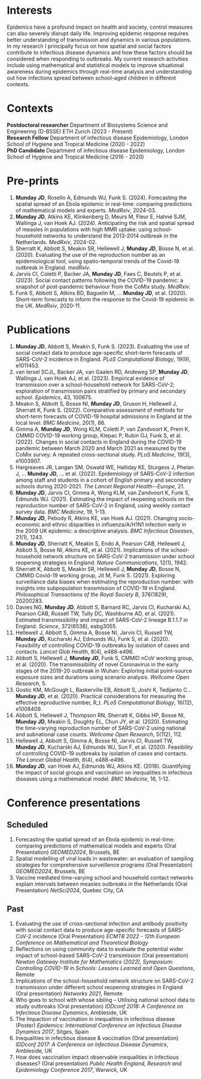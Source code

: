 # Interests 
Epidemics have a profound impact on health and society, control measures can also severely disrupt daily life. Improving epidemic response requires better understanding of transmission and dynamics in various populations. In my research I principally focus on how spatial and social factors contribute to infectious disease dynamics and how these factors should be considered when responding to outbreaks. My current research activities include using mathematical and statistical models to improve situational awareness during epidemics through real-time analysis and understanding out how infections spread between school-aged children in different contexts. 

# Contexts 
**Postdoctoral researcher** Department of Biosystems Science and Engineering (D-BSSE) ETH Zurich (2023 - Present) \
**Research Fellow** Department of infectious disease Epidemiology, London School of Hygiene and Tropical Medicine (2020 - 2022) \
**PhD Candidate** Department of infectious disease Epidemiology, London School of Hygiene and Tropical Medicine (2016 - 2020)

# Pre-prints
1. **Munday JD**, Rosello A, Edmunds WJ, Funk S. (2024). Forecasting the spatial spread of an Ebola epidemic in real-time: comparing predictions of mathematical models and experts. *MedRxiv*, 2024-03. 
1. **Munday JD**, Atkins KE, Klinkenberg D, Meurs M, Fleur E, Hahné SJM, Wallinga J, van Hoek AJ. (2024). Anticipating the risk and spatial spread of measles in populations with high MMR uptake: using school-household networks to understand the 2013-2014 outbreak in the Netherlands. *MedRxiv*, 2024-02.
1. Sherratt K, Abbott S, Meakin SR, Hellewell J, **Munday JD**, Bosse N, et al. (2020). Evaluating the use of the reproduction number as an epidemiological tool, using spatio-temporal trends of the Covid-19 outbreak in England. *medRxiv*.
1. Jarvis CI, Coletti P, Backer JA, **Munday JD**, Faes C, Beutels P, et al. (2023). Social contact patterns following the COVID-19 pandemic: a snapshot of post-pandemic behaviour from the CoMix study. *MedRxiv*.
1. Funk S, Abbott S, Atkins BD, Baguelin M, ... **Munday JD**,  et al. (2020). Short-term forecasts to inform the response to the Covid-19 epidemic in the UK. *MedRxiv*, 2020-11.

# Publications
1. **Munday JD**, Abbott S, Meakin S, Funk S. (2023). Evaluating the use of social contact data to produce age-specific short-term forecasts of SARS-CoV-2 incidence in England. *PLoS Computational Biology*, 19(9), e1011453.
1. van Iersel SCJL, Backer JA, van Gaalen RD, Andeweg SP, **Munday JD**, Wallinga J, van Hoek AJ, et al. (2023). Empirical evidence of transmission over a school-household network for SARS-CoV-2; exploration of transmission pairs stratified by primary and secondary school. *Epidemics*, 43, 100675.
1. Meakin S, Abbott S, Bosse NI, **Munday JD**, Gruson H, Hellewell J, Sherratt K, Funk S. (2022). Comparative assessment of methods for short-term forecasts of COVID-19 hospital admissions in England at the local level. *BMC Medicine*, 20(1), 86.
1. Gimma A, **Munday JD**, Wong KLM, Coletti P, van Zandvoort K, Prem K, CMMID COVID-19 working group, Klepac P, Rubin GJ, Funk S, et al. (2022). Changes in social contacts in England during the COVID-19 pandemic between March 2020 and March 2021 as measured by the CoMix survey: A repeated cross-sectional study. *PLoS Medicine*, 19(3), e1003907.
1. Hargreaves JR, Langan SM, Oswald WE, Halliday KE, Sturgess J, Phelan J, ... **Munday JD**, ...  et al. (2022). Epidemiology of SARS-CoV-2 infection among staff and students in a cohort of English primary and secondary schools during 2020-2021. *The Lancet Regional Health--Europe*, 21.
1. **Munday JD**, Jarvis CI, Gimma A, Wong KLM, van Zandvoort K, Funk S, Edmunds WJ. (2021). Estimating the impact of reopening schools on the reproduction number of SARS-CoV-2 in England, using weekly contact survey data. *BMC Medicine*, 19, 1-13.
1. **Munday JD**, Pebody R, Atkins KE, van Hoek AJ. (2021). Changing socio-economic and ethnic disparities in influenza/A/H1N1 infection early in the 2009 UK epidemic: a descriptive analysis. *BMC Infectious Diseases*, 21(1), 1243.
1. **Munday JD**, Sherratt K, Meakin S, Endo A, Pearson CAB, Hellewell J, Abbott S, Bosse NI, Atkins KE, et al. (2021). Implications of the school-household network structure on SARS-CoV-2 transmission under school reopening strategies in England. *Nature Communications*, 12(1), 1942.
1. Sherratt K, Abbott S, Meakin SR, Hellewell J, **Munday JD**, Bosse N, CMMID Covid-19 working group, Jit M, Funk S. (2021). Exploring surveillance data biases when estimating the reproduction number: with insights into subpopulation transmission of COVID-19 in England. *Philosophical Transactions of the Royal Society B*, 376(1829), 20200283.
1. Davies NG, **Munday JD**, Abbott S, Barnard RC, Jarvis CI, Kucharski AJ, Pearson CAB, Russell TW, Tully DC, Washburne AD, et al. (2021). Estimated transmissibility and impact of SARS-CoV-2 lineage B.1.1.7 in England. *Science*, 372(6538), eabg3055.
1. Hellewell J, Abbott S, Gimma A, Bosse NI, Jarvis CI, Russell TW, **Munday JD**, Kucharski AJ, Edmunds WJ, Funk S, et al. (2020). Feasibility of controlling COVID-19 outbreaks by isolation of cases and contacts. *Lancet Glob Health*, 8(4), e488-e496.
1. Abbott S, Hellewell J, **Munday JD**, Funk S, CMMID nCoV working group, et al. (2020). The transmissibility of novel Coronavirus in the early stages of the 2019-20 outbreak in Wuhan: Exploring initial point-source exposure sizes and durations using scenario analysis. *Wellcome Open Research*, 5.
1. Gostic KM, McGough L, Baskerville EB, Abbott S, Joshi K, Tedijanto C... **Munday JD**, et al. (2020). Practical considerations for measuring the effective reproductive number, R_t. *PLoS Computational Biology*, 16(12), e1008409.
1. Abbott S, Hellewell J, Thompson RN, Sherratt K, Gibbs HP, Bosse NI, **Munday JD**, Meakin S, Doughty EL, Chun JY, et al. (2020). Estimating the time-varying reproduction number of SARS-CoV-2 using national and subnational case counts. *Wellcome Open Research*, 5(112), 112.
1. Hellewell J, Abbott S, Gimma A, Bosse NI, Jarvis CI, Russell TW, **Munday JD**, Kucharski AJ, Edmunds WJ, Sun F, et al. (2020). Feasibility of controlling COVID-19 outbreaks by isolation of cases and contacts. *The Lancet Global Health*, 8(4), e488-e496.
1. **Munday JD**, van Hoek AJ, Edmunds WJ, Atkins KE. (2018). Quantifying the impact of social groups and vaccination on inequalities in infectious diseases using a mathematical model. *BMC Medicine*, 16, 1-12.

# Conference presentations

## Scheduled
1. Forecasting the spatial spread of an Ebola epidemic in real-time: comparing predictions of mathematical models and experts (Oral Presentation) *GEOMED2024*, Brussels, BE
1. Spatial modelling of viral loads in wastewater: an evaluation of sampling strategies for comprehensive surveillence programs (Oral Presentation) *GEOMED2024*, Brussels, BE
1. Vaccine mediated time-varying school and household contact networks explain intervals between measles outbreaks in the Netherlands (Oral Presentation) *NetSci2024*, Quebec City, CA

## Past
1. Evaluating the use of cross-sectional infection and antibody positivity with social contact data to produce age-specific forecasts of SARS-CoV-2 incidence (Oral Presentation) *ECMTB 2022 - 12th European Conference on Mathematical and Theoretical Biology* 
1. Reflections on using community data to evaluate the potential wider impact of school-based SARS-CoV-2 transmission (Oral presentation) *Newton Gateway Institute for Mathematics (2022), Symposium: Controlling COVID-19 in Schools: Lessons Learned and Open Questions*, Remote
1. Implications of the school-household network structure on SARS-CoV-2 transmission under different school reopening strategies in England (Oral presentation) *Networks 2021*, Remote 
1. Who goes to school with whose sibling – Utilising national school data to study outbreaks (Oral presentation) *IDDconf 2018: A Conference on Infectious Disease Dynamics*, Ambleside, UK
1. The Impaction of vaccination in inequalities in infectious disease (Poster) *Epidemics: International Conference on Infectious Disease Dynamics 2017*, Sitges, Spain
1. Inequalities in infectious disease & vaccination (Oral presentation) *IDDconf 2017: A Conference on Infectious Disease Dynamics*, Ambleside, UK
1. How does vaccination impact observable inequalities in infectious diseases? (Oral presentation) *Public Health England, Research and Epidemiology Conference 2017*, Warwick, UK







